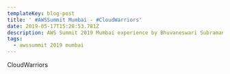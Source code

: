 ```yaml
---
templateKey: blog-post
title: ' #AWSSummit Mumbai - #CloudWarriors'
date: 2019-05-17T15:28:53.781Z
description: AWS Summit 2019 Mumbai experience by Bhuvaneswari Subramani
tags:
  - awssummit 2019 mumbai
---
```

CloudWarriors
